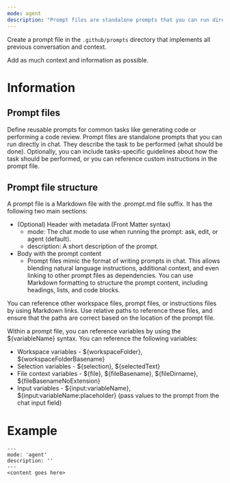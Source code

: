 ```yaml
---
mode: agent
description: "Prompt files are standalone prompts that you can run directly in chat. They describe the task to be performed (what should be done)."
---
```


Create a prompt file in the `.github/prompts` directory that implements all previous conversation and context.

Add as much context and information as possible.

# Information

## Prompt files
Define reusable prompts for common tasks like generating code or performing a code review. Prompt files are standalone prompts that you can run directly in chat. They describe the task to be performed (what should be done). Optionally, you can include tasks-specific guidelines about how the task should be performed, or you can reference custom instructions in the prompt file.

## Prompt file structure

A prompt file is a Markdown file with the .prompt.md file suffix. It has the following two main sections:

- (Optional) Header with metadata (Front Matter syntax)
  - mode: The chat mode to use when running the prompt: ask, edit, or agent (default).
  - description: A short description of the prompt.
- Body with the prompt content
  - Prompt files mimic the format of writing prompts in chat. This allows blending natural language instructions, additional context, and even linking to other prompt files as dependencies. You can use Markdown formatting to structure the prompt content, including headings, lists, and code blocks.

You can reference other workspace files, prompt files, or instructions files by using Markdown links. Use relative paths to reference these files, and ensure that the paths are correct based on the location of the prompt file.

Within a prompt file, you can reference variables by using the ${variableName} syntax. You can reference the following variables:

- Workspace variables - ${workspaceFolder}, ${workspaceFolderBasename}
- Selection variables - ${selection}, ${selectedText}
- File context variables - ${file}, ${fileBasename}, ${fileDirname}, ${fileBasenameNoExtension}
- Input variables - ${input:variableName}, ${input:variableName:placeholder} (pass values to the prompt from the chat input field)

# Example

```
---
mode: 'agent'
description: ''
---
<content goes here>